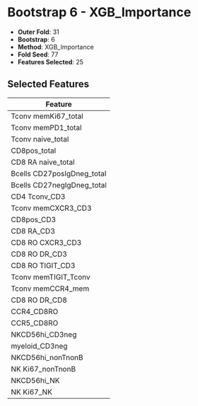# Bootstrap 6 - XGB_Importance

- **Outer Fold**: 31
- **Bootstrap**: 6
- **Method**: XGB_Importance
- **Fold Seed**: 77
- **Features Selected**: 25

## Selected Features

| Feature |
|---------|
| Tconv memKi67_total |
| Tconv memPD1_total |
| Tconv naive_total |
| CD8pos_total |
| CD8 RA naive_total |
| Bcells CD27posIgDneg_total |
| Bcells CD27negIgDneg_total |
| CD4 Tconv_CD3 |
| Tconv memCXCR3_CD3 |
| CD8pos_CD3 |
| CD8 RA_CD3 |
| CD8 RO CXCR3_CD3 |
| CD8 RO DR_CD3 |
| CD8 RO TIGIT_CD3 |
| Tconv memTIGIT_Tconv |
| Tconv memCCR4_mem |
| CD8 RO DR_CD8 |
| CCR4_CD8RO |
| CCR5_CD8RO |
| NKCD56hi_CD3neg |
| myeloid_CD3neg |
| NKCD56hi_nonTnonB |
| NK Ki67_nonTnonB |
| NKCD56hi_NK |
| NK Ki67_NK |
